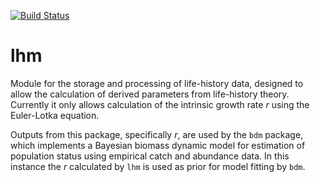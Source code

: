 [![Build Status](https://travis-ci.org/cttedwards/lhm.svg?branch=master)](https://travis-ci.org/cttedwards/lhm)

lhm
===

Module for the storage and processing of life-history data,
designed to allow the calculation of derived parameters from life-history
theory. Currently it only allows calculation of the intrinsic growth rate $r$ using
the Euler-Lotka equation.

Outputs from this package, specifically $r$, are used by the `bdm` package, which implements a 
Bayesian biomass dynamic model for estimation of population status using empirical catch and abundance data. In
this instance the $r$ calculated by `lhm` is used as prior for model fitting by `bdm`.
